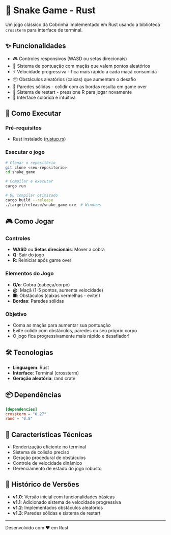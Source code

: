 # 🐍 Snake Game - Rust

Um jogo clássico da Cobrinha implementado em Rust usando a biblioteca `crossterm` para interface de terminal.

## ✨ Funcionalidades

- 🎮 Controles responsivos (WASD ou setas direcionais)
- 🍎 Sistema de pontuação com maçãs que valem pontos aleatórios
- ⚡ Velocidade progressiva - fica mais rápido a cada maçã consumida
- 📦 Obstáculos aleatórios (caixas) que aumentam o desafio
- 🧱 Paredes sólidas - colidir com as bordas resulta em game over
- 🔄 Sistema de restart - pressione R para jogar novamente
- 🎯 Interface colorida e intuitiva

## 🚀 Como Executar

### Pré-requisitos
- Rust instalado ([rustup.rs](https://rustup.rs/))

### Executar o jogo
```bash
# Clonar o repositório
git clone <seu-repositorio>
cd snake_game

# Compilar e executar
cargo run

# Ou compilar otimizado
cargo build --release
./target/release/snake_game.exe  # Windows
```

## 🎮 Como Jogar

### Controles
- **WASD** ou **Setas direcionais**: Mover a cobra
- **Q**: Sair do jogo
- **R**: Reiniciar após game over

### Elementos do Jogo
- **O/o**: Cobra (cabeça/corpo)
- **@**: Maçã (1-5 pontos, aumenta velocidade)
- **■**: Obstáculos (caixas vermelhas - evite!)
- **Bordas**: Paredes sólidas

### Objetivo
- Coma as maçãs para aumentar sua pontuação
- Evite colidir com obstáculos, paredes ou seu próprio corpo
- O jogo fica progressivamente mais rápido e desafiador!

## 🛠️ Tecnologias

- **Linguagem**: Rust
- **Interface**: Terminal (crossterm)
- **Geração aleatória**: rand crate

## 📦 Dependências

```toml
[dependencies]
crossterm = "0.27"
rand = "0.8"
```

## 🎯 Características Técnicas

- Renderização eficiente no terminal
- Sistema de colisão preciso
- Geração procedural de obstáculos
- Controle de velocidade dinâmico
- Gerenciamento de estado do jogo robusto

## 🔄 Histórico de Versões

- **v1.0**: Versão inicial com funcionalidades básicas
- **v1.1**: Adicionado sistema de velocidade progressiva
- **v1.2**: Implementados obstáculos aleatórios
- **v1.3**: Paredes sólidas e sistema de restart

---
Desenvolvido com ❤️ em Rust